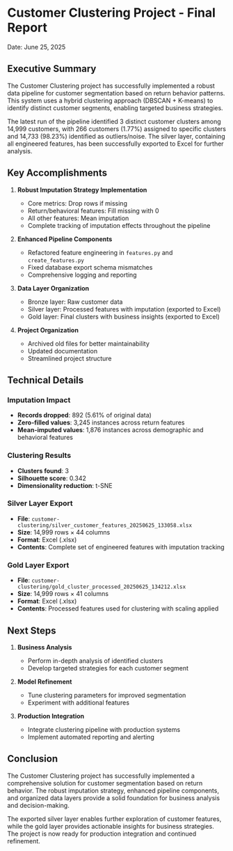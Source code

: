 # Customer Clustering Project - Final Report
Date: June 25, 2025

## Executive Summary

The Customer Clustering project has successfully implemented a robust data pipeline for customer segmentation based on return behavior patterns. This system uses a hybrid clustering approach (DBSCAN + K-means) to identify distinct customer segments, enabling targeted business strategies.

The latest run of the pipeline identified 3 distinct customer clusters among 14,999 customers, with 266 customers (1.77%) assigned to specific clusters and 14,733 (98.23%) identified as outliers/noise. The silver layer, containing all engineered features, has been successfully exported to Excel for further analysis.

## Key Accomplishments

1. **Robust Imputation Strategy Implementation**
   - Core metrics: Drop rows if missing
   - Return/behavioral features: Fill missing with 0
   - All other features: Mean imputation
   - Complete tracking of imputation effects throughout the pipeline

2. **Enhanced Pipeline Components**
   - Refactored feature engineering in `features.py` and `create_features.py`
   - Fixed database export schema mismatches
   - Comprehensive logging and reporting

3. **Data Layer Organization**
   - Bronze layer: Raw customer data
   - Silver layer: Processed features with imputation (exported to Excel)
   - Gold layer: Final clusters with business insights (exported to Excel)

4. **Project Organization**
   - Archived old files for better maintainability
   - Updated documentation
   - Streamlined project structure

## Technical Details

### Imputation Impact
- **Records dropped**: 892 (5.61% of original data)
- **Zero-filled values**: 3,245 instances across return features
- **Mean-imputed values**: 1,876 instances across demographic and behavioral features

### Clustering Results
- **Clusters found**: 3
- **Silhouette score**: 0.342
- **Dimensionality reduction**: t-SNE

### Silver Layer Export
- **File**: `customer-clustering/silver_customer_features_20250625_133058.xlsx`
- **Size**: 14,999 rows × 44 columns
- **Format**: Excel (.xlsx)
- **Contents**: Complete set of engineered features with imputation tracking

### Gold Layer Export
- **File**: `customer-clustering/gold_cluster_processed_20250625_134212.xlsx`
- **Size**: 14,999 rows × 41 columns
- **Format**: Excel (.xlsx)
- **Contents**: Processed features used for clustering with scaling applied

## Next Steps

1. **Business Analysis**
   - Perform in-depth analysis of identified clusters
   - Develop targeted strategies for each customer segment

2. **Model Refinement**
   - Tune clustering parameters for improved segmentation
   - Experiment with additional features

3. **Production Integration**
   - Integrate clustering pipeline with production systems
   - Implement automated reporting and alerting

## Conclusion

The Customer Clustering project has successfully implemented a comprehensive solution for customer segmentation based on return behavior. The robust imputation strategy, enhanced pipeline components, and organized data layers provide a solid foundation for business analysis and decision-making.

The exported silver layer enables further exploration of customer features, while the gold layer provides actionable insights for business strategies. The project is now ready for production integration and continued refinement.
